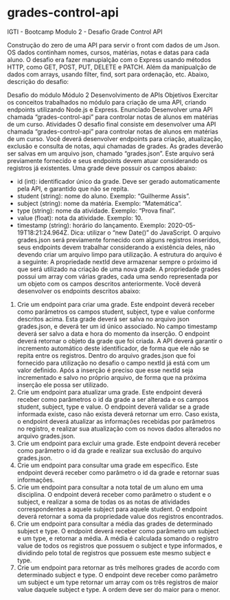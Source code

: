 # grades-control-api
IGTI - Bootcamp Modulo 2 - Desafio Grade Control API

Construção do zero de uma API para servir o front com dados de um Json. OS dados continham nomes, cursos, matérias, notas e datas para cada aluno.
O desafio era fazer manupialção com o Express usando métodos HTTP, como GET, POST, PUT, DELETE e PATCH. Além da manipualção de dados com arrays, usando filter, find, sort para ordenação, etc.
Abaixo, descrição do desafio:

Desafio do módulo
Módulo 2 Desenvolvimento de APIs
Objetivos
Exercitar os conceitos trabalhados no módulo para criação de uma API, criando endpoints
utilizando Node.js e Express.
Enunciado
Desenvolver uma API chamada “grades-control-api” para controlar notas de alunos em
matérias de um curso.
Atividades
O desafio final consiste em desenvolver uma API chamada “grades-control-api” para
controlar notas de alunos em matérias de um curso. Você deverá desenvolver endpoints
para criação, atualização, exclusão e consulta de notas, aqui chamadas de grades. As
grades deverão ser salvas em um arquivo json, chamado “grades.json”. Este arquivo será
previamente fornecido e seus endpoints devem atuar considerando os registros já
existentes.
Uma grade deve possuir os campos abaixo:
- id (int): identificador único da grade. Deve ser gerado automaticamente pela API, e
garantido que não se repita.
- student (string): nome do aluno. Exemplo: “Guilherme Assis”.
- subject (string): nome da matéria. Exemplo: “Matemática”.
- type (string): nome da atividade. Exemplo: “Prova final”.
- value (float): nota da atividade. Exemplo: 10.
- timestamp (string): horário do lançamento. Exemplo: 2020-05-19T18:21:24.964Z. Dica:
utilizar o “new Date()” do JavaScript.
O arquivo grades.json será previamente fornecido com alguns registros inseridos, seus
endpoints devem trabalhar considerando a existência deles, não devendo criar um arquivo
limpo para utilização. A estrutura do arquivo é a seguinte:
A propriedade nextId deve armazenar sempre o próximo id que será utilizado na criação
de uma nova grade. A propriedade grades possui um array com várias grades, cada uma
sendo representada por um objeto com os campos descritos anteriormente.
Você deverá desenvolver os endpoints descritos abaixo:
1. Crie um endpoint para criar uma grade. Este endpoint deverá receber como parâmetros
os campos student, subject, type e value conforme descritos acima. Esta grade deverá ser
salva no arquivo json grades.json, e deverá ter um id único associado. No campo
timestamp deverá ser salvo a data e hora do momento da inserção. O endpoint deverá
retornar o objeto da grade que foi criada. A API deverá garantir o incremento automático
deste identificador, de forma que ele não se repita entre os registros. Dentro do arquivo
grades.json que foi fornecido para utilização no desafio o campo nextId já está com um
valor definido. Após a inserção é preciso que esse nextId seja incrementado e salvo no
próprio arquivo, de forma que na próxima inserção ele possa ser utilizado.
2. Crie um endpoint para atualizar uma grade. Este endpoint deverá receber como
parâmetros o id da grade a ser alterada e os campos student, subject, type e value. O
endpoint deverá validar se a grade informada existe, caso não exista deverá retornar um
erro. Caso exista, o endpoint deverá atualizar as informações recebidas por parâmetros
no registro, e realizar sua atualização com os novos dados alterados no arquivo
grades.json.
3. Crie um endpoint para excluir uma grade. Este endpoint deverá receber como
parâmetro o id da grade e realizar sua exclusão do arquivo grades.json.
4. Crie um endpoint para consultar uma grade em específico. Este endpoint deverá
receber como parâmetro o id da grade e retornar suas informações.
5. Crie um endpoint para consultar a nota total de um aluno em uma disciplina. O
endpoint deverá receber como parâmetro o student e o subject, e realizar a soma de
todas os as notas de atividades correspondentes a aquele subject para aquele student. O
endpoint deverá retornar a soma da propriedade value dos registros encontrados.
6. Crie um endpoint para consultar a média das grades de determinado subject e type. O
endpoint deverá receber como parâmetro um subject e um type, e retornar a média. A
média é calculada somando o registro value de todos os registros que possuem o subject
e type informados, e dividindo pelo total de registros que possuem este mesmo subject e
type.
7. Crie um endpoint para retornar as três melhores grades de acordo com determinado
subject e type. O endpoint deve receber como parâmetro um subject e um type retornar
um array com os três registros de maior value daquele subject e type. A ordem deve ser
do maior para o menor.
